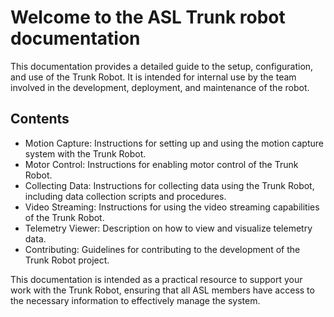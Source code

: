 # Welcome to the ASL Trunk robot documentation
This documentation provides a detailed guide to the setup, configuration, and use of the Trunk Robot. It is intended for internal use by the team involved in the development, deployment, and maintenance of the robot.

## Contents
- Motion Capture: Instructions for setting up and using the motion capture system with the Trunk Robot.
- Motor Control: Instructions for enabling motor control of the Trunk Robot.
- Collecting Data: Instructions for collecting data using the Trunk Robot, including data collection scripts and procedures.
- Video Streaming: Instructions for using the video streaming capabilities of the Trunk Robot.
- Telemetry Viewer: Description on how to view and visualize telemetry data.
- Contributing: Guidelines for contributing to the development of the Trunk Robot project.

This documentation is intended as a practical resource to support your work with the Trunk Robot, ensuring that all ASL members have access to the necessary information to effectively manage the system.

<!-- WIP! Some details on the design/features of the robot. BOM? CAD? Pictures? May need to be re-taken. -->
